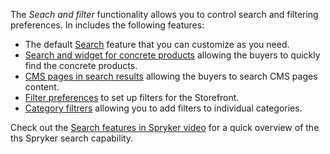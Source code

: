 The *Seach and filter* functionality allows you to control search and filtering preferences. In includes the following features: 

* The default [Search](https://documentation.spryker.com/docs/search) feature that you can customize as you need.
* [Search and widget for concrete products](https://documentation.spryker.com/docs/search-widget-for-concrete-products) allowing the buyers to quickly find the concrete products.
* [CMS pages in search results](https://documentation.spryker.com/docs/cms-pages-in-search-results) allowing the buyers to search CMS pages content.
* [Filter preferences](https://documentation.spryker.com/docs/filter-preferences) to set up filters for the Storefront.
* [Category filtrers](https://documentation.spryker.com/docs/category-filters) allowing you to add filters to individual categories.


Check out the [Search features in Spryker video](https://training.spryker.com/pages/spryker-tv?wchannelid=papy2tx2f6&wmediaid=u30c0bmd1m) for a quick overview of the ths Spryker search capability.
   
